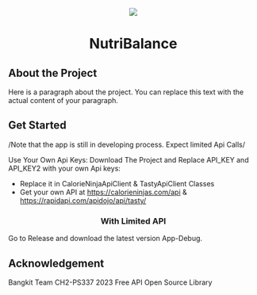 <p align="center">
  <img src="https://github.com/ivandraap/Nutribalance/assets/125326443/3b1b7a6a-79b5-4a2a-9e4a-cccb77e7a226" />
</p>

<h1 align="center">
  <strong>NutriBalance</strong>
</h1>

## About the Project

Here is a paragraph about the project. You can replace this text with the actual content of your paragraph.

## Get Started
/Note that the app is still in developing process. Expect limited Api Calls/

Use Your Own Api Keys:
Download The Project and Replace API_KEY and API_KEY2 with your own Api keys:
- Replace it in CalorieNinjaApiClient & TastyApiClient Classes
- Get your own API at https://calorieninjas.com/api & https://rapidapi.com/apidojo/api/tasty/


<h3 align="center">
  <strong>With Limited API</strong>
</h3>

Go to Release and download the latest version App-Debug.

## Acknowledgement

Bangkit Team CH2-PS337 2023
Free API
Open Source Library
